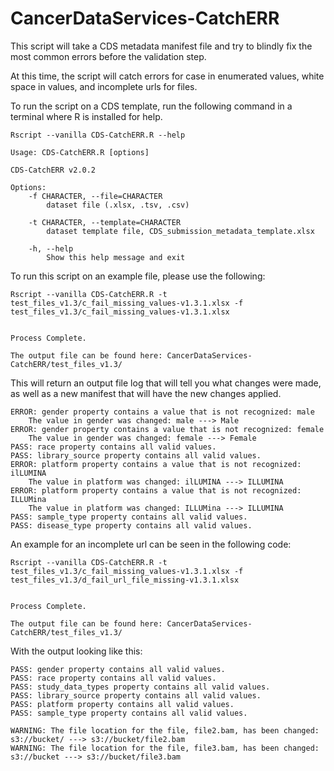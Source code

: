 # CancerDataServices-CatchERR
This script will take a CDS metadata manifest file and try to blindly fix the most common errors before the validation step.

At this time, the script will catch errors for case in enumerated values, white space in values, and incomplete urls for files.

To run the script on a CDS template, run the following command in a terminal where R is installed for help.

```
Rscript --vanilla CDS-CatchERR.R --help
```

```
Usage: CDS-CatchERR.R [options]

CDS-CatchERR v2.0.2

Options:
	-f CHARACTER, --file=CHARACTER
		dataset file (.xlsx, .tsv, .csv)

	-t CHARACTER, --template=CHARACTER
		dataset template file, CDS_submission_metadata_template.xlsx

	-h, --help
		Show this help message and exit
```

To run this script on an example file, please use the following:

```
Rscript --vanilla CDS-CatchERR.R -t test_files_v1.3/c_fail_missing_values-v1.3.1.xlsx -f test_files_v1.3/c_fail_missing_values-v1.3.1.xlsx


Process Complete.

The output file can be found here: CancerDataServices-CatchERR/test_files_v1.3/

```

This will return an output file log that will tell you what changes were made, as well as a new manifest that will have the new changes applied.

```
ERROR: gender property contains a value that is not recognized: male
	The value in gender was changed: male ---> Male
ERROR: gender property contains a value that is not recognized: female
	The value in gender was changed: female ---> Female
PASS: race property contains all valid values.
PASS: library_source property contains all valid values.
ERROR: platform property contains a value that is not recognized: ilLUMINA
	The value in platform was changed: ilLUMINA ---> ILLUMINA
ERROR: platform property contains a value that is not recognized: ILLUMina
	The value in platform was changed: ILLUMina ---> ILLUMINA
PASS: sample_type property contains all valid values.
PASS: disease_type property contains all valid values.
```

An example for an incomplete url can be seen in the following code:

```
Rscript --vanilla CDS-CatchERR.R -t test_files_v1.3/c_fail_missing_values-v1.3.1.xlsx -f test_files_v1.3/d_fail_url_file_missing-v1.3.1.xlsx 


Process Complete.

The output file can be found here: CancerDataServices-CatchERR/test_files_v1.3/
```

With the output looking like this:

```
PASS: gender property contains all valid values.
PASS: race property contains all valid values.
PASS: study_data_types property contains all valid values.
PASS: library_source property contains all valid values.
PASS: platform property contains all valid values.
PASS: sample_type property contains all valid values.

WARNING: The file location for the file, file2.bam, has been changed: s3://bucket/ ---> s3://bucket/file2.bam
WARNING: The file location for the file, file3.bam, has been changed: s3://bucket ---> s3://bucket/file3.bam
```
